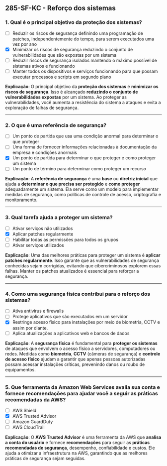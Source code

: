 ## **285-SF-KC - Reforço dos sistemas**

### 1. Qual é o principal objetivo da proteção dos sistemas?
- [ ] Reduzir os riscos de segurança definindo uma programação de patches, independentemente do tempo, para serem executados uma vez por ano
- [x] Minimizar os riscos de segurança reduzindo o conjunto de vulnerabilidades que são expostas por um sistema
- [ ] Reduzir riscos de segurança isolados mantendo o máximo possível de sistemas ativos e funcionando
- [ ] Manter todos os dispositivos e serviços funcionando para que possam executar processos e scripts em segundo plano

**Explicação**: O principal objetivo da **proteção dos sistemas** é **minimizar os riscos de segurança**. Isso é alcançado **reduzindo o conjunto de vulnerabilidades expostas** por um sistema. Ao proteger as vulnerabilidades, você aumenta a resistência do sistema a ataques e evita a exploração de falhas de segurança.

---

### 2. O que é uma referência de segurança?
- [ ] Um ponto de partida que usa uma condição anormal para determinar o que proteger
- [ ] Uma forma de fornecer informações relacionadas à documentação da empresa e condições anormais
- [x] Um ponto de partida para determinar o que proteger e como proteger um sistema
- [ ] Um ponto de término para determinar como proteger um recurso

**Explicação**: A **referência de segurança** é uma **base** ou **diretriz inicial** que ajuda a **determinar o que precisa ser protegido** e **como proteger** adequadamente um sistema. Ela serve como um modelo para implementar medidas de segurança, como políticas de controle de acesso, criptografia e monitoramento.

---

### 3. Qual tarefa ajuda a proteger um sistema?
- [ ] Ativar serviços não utilizados  
- [x] Aplicar patches regularmente  
- [ ] Habilitar todas as permissões para todos os grupos  
- [ ] Ativar serviços utilizados

**Explicação**: Uma das melhores práticas para proteger um sistema é **aplicar patches regularmente**. Isso garante que as vulnerabilidades de segurança conhecidas sejam corrigidas, evitando que cibercriminosos explorem essas falhas. Manter os patches atualizados é essencial para reforçar a segurança.

---

### 4. Como uma segurança física contribui para o reforço dos sistemas?
- [ ] Ativa antivírus e firewalls
- [ ] Protege aplicativos que são executados em um servidor
- [x] Restringe acesso físico para instalações por meio de biometria, CCTV e assim por diante.
- [ ] Aplica atualizações a aplicativos web e bancos de dados

**Explicação**: A **segurança física** é fundamental para **proteger os sistemas** de ataques que envolvem o acesso físico a servidores, computadores ou redes. Medidas como **biometria**, **CCTV** (câmeras de segurança) e **controle de acesso físico** ajudam a garantir que apenas pessoas autorizadas possam acessar instalações críticas, prevenindo danos ou roubo de equipamentos.

---

### 5. Que ferramenta da Amazon Web Services avalia sua conta e fornece recomendações para ajudar você a seguir as práticas recomendadas da AWS?
- [ ] AWS Shield
- [x] AWS Trusted Advisor
- [ ] Amazon GuardDuty
- [ ] AWS CloudTrail

**Explicação**: O **AWS Trusted Advisor** é uma ferramenta da AWS que **analisa a conta do usuário** e fornece **recomendações** para seguir as **práticas recomendadas de segurança**, desempenho, confiabilidade e custos. Ele ajuda a otimizar a infraestrutura na AWS, garantindo que as melhores práticas de segurança sejam seguidas.
